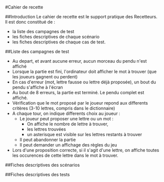 #Cahier de recette

##Introduction
Le cahier de recette est le support pratique des Recetteurs. Il est donc constitué de :
- la liste des campagnes de test
- les fiches descriptives de chaque scénario
- les fiches descriptives de chaque cas de test.


##Liste des campagnes de test
- Au depart, et avant aucune erreur, aucun morceau du pendu n'est affiché
- Lorsque la partie est fini, l'ordinateur doit afficher le mot à trouver (que les joueurs gagnent ou perdent)
- En cas d'erreur (mot, lettre fausse ou lettre déjà proposée), un bout du pendu s'affiche à l'écran
- Au bout de 8 erreurs, la partie est terminé. Le pendu complet est affiché.
- Vérification que le mot proposé par le joueur repond aux differents critères (3-10 lettres, compris dans le dictionnaire)
- A chaque tour, on indique differents choix au joueur  : 
  - Le joueur peut proposer une lettre ou un mot  :
    - On affiche le nombre de lettre à trouver, 
    - les lettres trouvées 
    - un asterisque est visible sur les lettres restants à trouver
  - Il peut abandonner la partie
  - Il peut demander un affichage des règles du jeu
- Lors d'une proposition correcte, si il s'agit d'une lettre, on affiche toutes les occurences de cette lettre dans le mot à trouver.

##Fiches descriptives des scénarios

##Fiches descriptives des tests
